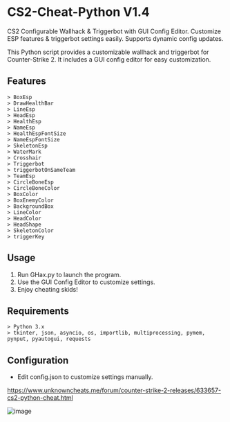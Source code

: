 # CS2-Cheat-Python V1.4
CS2 Configurable Wallhack &amp; Triggerbot with GUI Config Editor. Customize ESP features &amp; triggerbot settings easily. Supports dynamic config updates.

This Python script provides a customizable wallhack and triggerbot for Counter-Strike 2. It includes a GUI config editor for easy customization.


## Features
```
> BoxEsp
> DrawHealthBar
> LineEsp
> HeadEsp
> HealthEsp
> NameEsp
> HealthEspFontSize
> NameEspFontSize
> SkeletonEsp
> WaterMark
> Crosshair
> Triggerbot
> triggerbotOnSameTeam
> TeamEsp
> CircleBoneEsp
> CircleBoneColor
> BoxColor
> BoxEnemyColor
> BackgroundBox
> LineColor
> HeadColor
> HeadShape
> SkeletonColor
> triggerKey
```
## Usage
1. Run GHax.py to launch the program.
2. Use the GUI Config Editor to customize settings.
3. Enjoy cheating skids!

## Requirements
```
> Python 3.x
> tkinter, json, asyncio, os, importlib, multiprocessing, pymem, pynput, pyautogui, requests
```

## Configuration
- Edit config.json to customize settings manually.

https://www.unknowncheats.me/forum/counter-strike-2-releases/633657-cs2-python-cheat.html

![image](https://github.com/Cr0mb/CS2-Cheat-Python/assets/137664526/abba419b-d79a-40b1-bd45-5d98877561b7)
